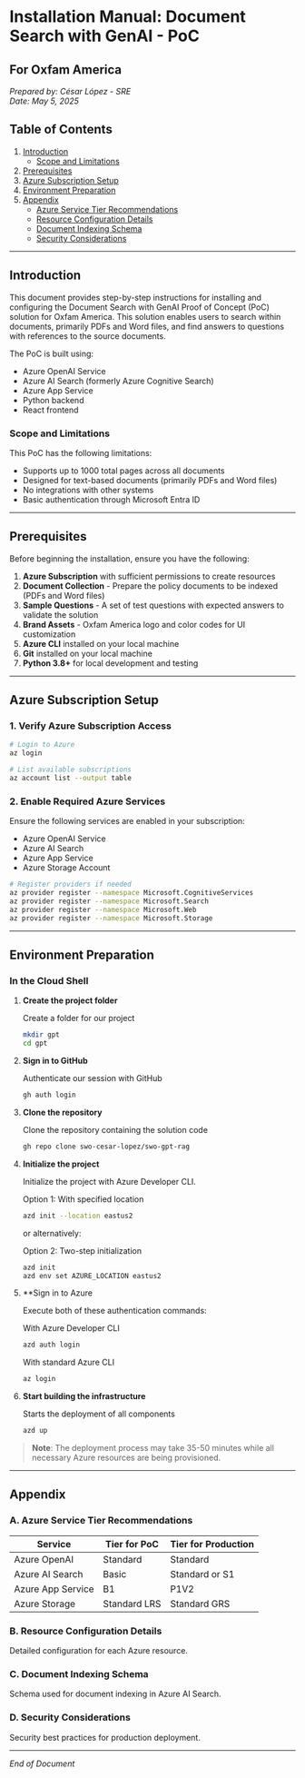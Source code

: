 # Installation Manual: Document Search with GenAI - PoC
## For Oxfam America

*Prepared by: César López - SRE*  
*Date: May 5, 2025*

## Table of Contents
1. [Introduction](#introduction)
   - [Scope and Limitations](#scope-and-limitations)
2. [Prerequisites](#prerequisites)
3. [Azure Subscription Setup](#azure-subscription-setup)
4. [Environment Preparation](#environment-preparation)
5. [Appendix](#appendix)
   - [Azure Service Tier Recommendations](#a-azure-service-tier-recommendations)
   - [Resource Configuration Details](#b-resource-configuration-details)
   - [Document Indexing Schema](#c-document-indexing-schema)
   - [Security Considerations](#d-security-considerations)

---

## Introduction

This document provides step-by-step instructions for installing and configuring the Document Search with GenAI Proof of Concept (PoC) solution for Oxfam America. This solution enables users to search within documents, primarily PDFs and Word files, and find answers to questions with references to the source documents.

The PoC is built using:
- Azure OpenAI Service
- Azure AI Search (formerly Azure Cognitive Search)
- Azure App Service
- Python backend
- React frontend

### Scope and Limitations

This PoC has the following limitations:
- Supports up to 1000 total pages across all documents
- Designed for text-based documents (primarily PDFs and Word files)
- No integrations with other systems
- Basic authentication through Microsoft Entra ID

---

## Prerequisites

Before beginning the installation, ensure you have the following:

1. **Azure Subscription** with sufficient permissions to create resources
2. **Document Collection** - Prepare the policy documents to be indexed (PDFs and Word files)
3. **Sample Questions** - A set of test questions with expected answers to validate the solution
4. **Brand Assets** - Oxfam America logo and color codes for UI customization
5. **Azure CLI** installed on your local machine
6. **Git** installed on your local machine
7. **Python 3.8+** for local development and testing

---

## Azure Subscription Setup

### 1. Verify Azure Subscription Access
   
```bash
# Login to Azure
az login

# List available subscriptions
az account list --output table 
```

### 2. Enable Required Azure Services

Ensure the following services are enabled in your subscription:

- Azure OpenAI Service
- Azure AI Search
- Azure App Service
- Azure Storage Account
   
```bash
# Register providers if needed
az provider register --namespace Microsoft.CognitiveServices
az provider register --namespace Microsoft.Search
az provider register --namespace Microsoft.Web
az provider register --namespace Microsoft.Storage
```

---

## Environment Preparation

### In the Cloud Shell

1. **Create the project folder**

   Create a folder for our project

   ```sh
   mkdir gpt
   cd gpt
   ```

2. **Sign in to GitHub**
   
   Authenticate our session with GitHub

   ```sh
   gh auth login
   ```

3. **Clone the repository**
   
   Clone the repository containing the solution code

   ```sh
   gh repo clone swo-cesar-lopez/swo-gpt-rag
   ```

4. **Initialize the project**
   
   Initialize the project with Azure Developer CLI. 

   Option 1: With specified location

   ```sh
   azd init --location eastus2
   ```
   
   or alternatively:
   
   Option 2: Two-step initialization
   ```sh
   azd init
   azd env set AZURE_LOCATION eastus2
   ```

5. **Sign in to Azure 

   Execute both of these authentication commands: 

   With Azure Developer CLI

   ```sh
   azd auth login
   ```
   
   With standard Azure CLI
   ```sh
   az login
   ```

6. **Start building the infrastructure**

   Starts the deployment of all components
   ```sh
   azd up
   ```

> **Note**: The deployment process may take 35-50 minutes while all necessary Azure resources are being provisioned.
---
## Appendix

### A. Azure Service Tier Recommendations

| Service | Tier for PoC | Tier for Production |
|---------|--------------|---------------------|
| Azure OpenAI | Standard | Standard |
| Azure AI Search | Basic | Standard or S1 |
| Azure App Service | B1 | P1V2 |
| Azure Storage | Standard LRS | Standard GRS |

### B. Resource Configuration Details

Detailed configuration for each Azure resource.

### C. Document Indexing Schema

Schema used for document indexing in Azure AI Search.

### D. Security Considerations

Security best practices for production deployment.

---

*End of Document*